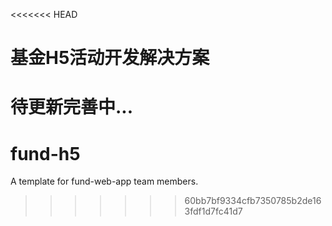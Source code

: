 <<<<<<< HEAD
# 基金H5活动开发解决方案
 待更新完善中...
=======
# fund-h5
A template for fund-web-app team members.
>>>>>>> 60bb7bf9334cfb7350785b2de163fdf1d7fc41d7
